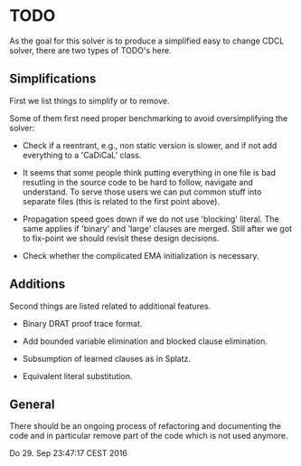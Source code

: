 # TODO

As the goal for this solver is to produce a simplified easy to change CDCL
solver, there are two types of TODO's here.

## Simplifications

First we list things to simplify or to remove.

Some of them first need proper benchmarking to avoid oversimplifying the solver:

  - Check if a reentrant, e.g., non static version is slower, and if not add
    everything to a 'CaDiCaL' class.

  - It seems that some people think putting everything in one file is bad
    resutling in the source code to be hard to follow, navigate and
    understand.  To serve those users we can put common stuff into separate
    files (this is related to the first point above).

  - Propagation speed goes down if we do not use 'blocking' literal.  The
    same applies if 'binary' and 'large' clauses are merged.  Still after
    we got to fix-point we should revisit these design decisions.

  - Check whether the complicated EMA initialization is necessary.

## Additions

Second things are listed related to additional features.
  
  - Binary DRAT proof trace format.

  - Add bounded variable elimination and blocked clause elimination.

  - Subsumption of learned clauses as in Splatz.

  - Equivalent literal substitution.

## General

There should be an ongoing process of refactoring and documenting the code
and in particular remove part of the code which is not used anymore.


Do 29. Sep 23:47:17 CEST 2016
